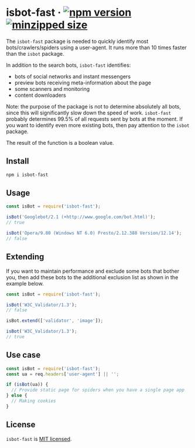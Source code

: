# isbot-fast &middot; [![npm version](https://img.shields.io/npm/v/isbot-fast.svg?style=flat)](https://www.npmjs.com/package/isbot-fast) [![minzipped size](https://img.shields.io/bundlephobia/minzip/isbot-fast.svg?label=gzip%20size)](https://bundlephobia.com/result?p=isbot-fast)

The `isbot-fast` package is needed to quickly identify most bots/crawlers/spiders using a user-agent. It runs more than 10 times faster than the `isbot` package.

In addition to the search bots, `isbot-fast` identifies:

- bots of social networks and instant messengers
- preview bots receiving meta-information about the page
- some scanners and monitoring
- content downloaders

Note: the purpose of the package is not to determine absolutely all bots, since this will significantly slow down the speed of work. `isbot-fast` probably determines 99.5% of all requests sent by bots at the moment. If you want to identify even more existing bots, then pay attention to the `isbot` package.

The result of the function is a boolean value.

## Install

```bash
npm i isbot-fast
```

## Usage

```js
const isBot = require('isbot-fast');

isBot('Googlebot/2.1 (+http://www.google.com/bot.html)');
// true

isBot('Opera/9.80 (Windows NT 6.0) Presto/2.12.388 Version/12.14');
// false
```

## Extending

If you want to maintain performance and exclude some bots that bother you, then add these bots to the additional exclusion list as shown in the example below.

```js
const isBot = require('isbot-fast');

isBot('W3C_Validator/1.3');
// false

isBot.extend(['validator', 'image']);

isBot('W3C_Validator/1.3');
// true
```

## Use case

```js
const isBot = require('isbot-fast');
const ua = req.headers['user-agent'] || '';

if (isBot(ua)) {
  // Provide static page for spiders when you have a single page app
} else {
  // Making cookies
}
```

## License

`isbot-fast` is [MIT licensed](https://github.com/mahovich/isbot-fast/blob/master/LICENSE).
